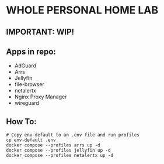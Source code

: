 # WHOLE PERSONAL HOME LAB 
## IMPORTANT: WIP!
## Apps in repo:
- AdGuard
- Arrs
- Jellyfin
- file-browser
- netalertx
- Nginx Proxy Manager
- wireguard

## How To:

```
# Copy env-default to an .env file and run profiles
cp env-default .env
docker compose --profiles arrs up -d
docker compose --profiles jellyfin up -d
docker compose --profiles netalertx up -d
```

